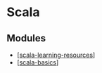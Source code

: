 Scala
===

Modules
---

- [[scala-learning-resources]]
- [[scala-basics]]

[//begin]: # "Autogenerated link references for markdown compatibility"
[scala-learning-resources]: scala-learning-resources.md "Scala Learning Resources"
[scala-basics]: scala-basics/scala-basics.md "Scala Basics"
[//end]: # "Autogenerated link references"
